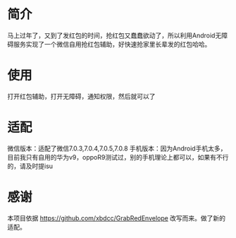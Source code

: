 # 简介
马上过年了，又到了发红包的时间，抢红包又蠢蠢欲动了，所以利用Android无障碍服务实现了一个微信自用抢红包辅助，好快速抢家里长辈发的红包哈哈。


# 使用
打开红包辅助，打开无障碍，通知权限，然后就可以了

# 适配
微信版本：适配了微信7.0.3,7.0.4,7.0.5,7.0.8
手机版本：因为Android手机太多，目前我只有自用的华为v9，oppoR9测试过，别的手机理论上都可以，如果有不行的，请及时提isu

# 感谢
本项目依据 https://github.com/xbdcc/GrabRedEnvelope 改写而来。做了新的适配。
